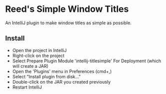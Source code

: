 # Reed's Simple Window Titles 

An IntelliJ plugin to make window titles as simple as possible.


## Install

- Open the project in IntelliJ
- Right-click on the project
- Select Prepare Plugin Module 'intellij-titlesimple' For Deployment (which will create a JAR)
- Open the 'Plugins' menu in Preferences (cmd+,)
- Select "Install plugin from disk..."
- Double-click on the JAR you created previously
- Restart IntelliJ
